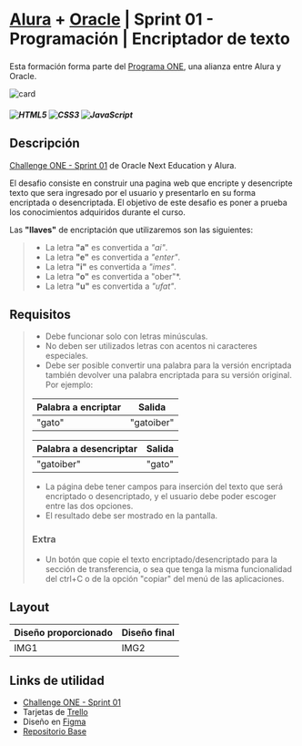 # [Alura](https://www.aluracursos.com/) + [Oracle](https://www.oracle.com/lad/) | Sprint 01 - Programación | Encriptador de texto
###
Esta formación forma parte del [Programa ONE](https://www.aluracursos.com/challenges/oracle-one/), una alianza entre Alura y Oracle.

<img alt="card" src="https://cdn1.gnarususercontent.com.br/6/408785/217bbdb0-d321-4e7b-be86-7b6472c85a60.png" />

##### ![HTML5](https://img.shields.io/badge/html5-%23E34F26.svg?style=for-the-badge&logo=html5&logoColor=white) ![CSS3](https://img.shields.io/badge/css3-%231572B6.svg?style=for-the-badge&logo=css3&logoColor=white) ![JavaScript](https://img.shields.io/badge/javascript-%23323330.svg?logo=javascript&logoColor=%23F7DF1E&style=for-the-badge)

## Descripción
[Challenge ONE - Sprint 01](https://www.aluracursos.com/challenges/oracle-one/sprint01-construye-un-encriptador-texto-con-javascript) de Oracle Next Education y Alura.

El desafio consiste en construir una pagina web que encripte y desencripte texto que sera ingresado por el usuario y presentarlo en su forma encriptada o desencriptada. El objetivo de este desafio es poner a prueba los conocimientos adquiridos durante el curso.

Las **"llaves"** de encriptación que utilizaremos son las siguientes:
>- La letra **"a"** es convertida a *"ai"*.
>- La letra **"e"** es convertida a *"enter"*.
>- La letra **"i"** es convertida a *"imes"*.
>- La letra **"o"** es convertida a "ober"*.
>- La letra **"u"** es convertida a *"ufat"*.

## Requisitos
>- Debe funcionar solo con letras minúsculas.
>- No deben ser utilizados letras con acentos ni caracteres especiales.
>- Debe ser posible convertir una palabra para la versión encriptada también devolver una palabra encriptada para su versión original. Por ejemplo:
>
> | Palabra a encriptar | Salida |
> |--|--|
> |"gato"| "gatoiber"|
>
> | Palabra a desencriptar | Salida |
> |--|--|
> |"gatoiber"| "gato"|
>
>- La página debe tener campos para inserción del texto que será encriptado o desencriptado, y el usuario debe poder escoger entre las dos opciones.
>- El resultado debe ser mostrado en la pantalla.
>### Extra
>- Un botón que copie el texto encriptado/desencriptado para la sección de transferencia, o sea que tenga la misma funcionalidad del ctrl+C o de la opción "copiar" del menú de las aplicaciones.

## Layout
|Diseño proporcionado| Diseño final |
|--|--|
| IMG1 | IMG2 |

## Links de utilidad
- [Challenge ONE - Sprint 01](https://www.aluracursos.com/challenges/oracle-one/sprint01-construye-un-encriptador-texto-con-javascript)
- Tarjetas de [Trello](https://trello.com/b/WTdfcewC/encriptador-de-texto-alura-challenges-one)
- Diseño en [Figma](https://www.figma.com/file/trP3p5nEh7XUyB3n2bomjP/Alura-Challenge---Desaf%C3%ADo-1---L%C3%B3gica)
- [Repositorio Base](https://github.com/alura-challenges/challenge-one-encriptador-latam)
